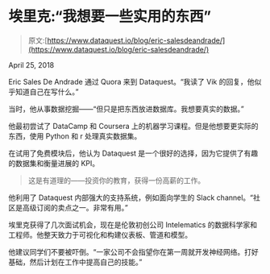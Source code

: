 # 埃里克:“我想要一些实用的东西”

> 原文:[https://www.dataquest.io/blog/eric-salesdeandrade/](https://www.dataquest.io/blog/eric-salesdeandrade/)

April 25, 2018

Eric Sales De Andrade 通过 Quora 来到 Dataquest。“我读了 Vik 的回复，他似乎知道自己在写什么。”

当时，他从事数据挖掘——“但只是把东西放进数据库。我想要真实的数据。”

他最初尝试了 DataCamp 和 Coursera 上的机器学习课程。但是他想要更实际的东西，使用 Python 和 r 处理真实数据集。

在试用了免费模块后，他认为 Dataquest 是一个很好的选择，因为它提供了有趣的数据集和衡量进展的 KPI。

> 这是有道理的——投资你的教育，获得一份高薪的工作。

他利用了 Dataquest 内部强大的支持系统，例如面向学生的 Slack channel。“社区是高级订阅的卖点之一。非常有用。”

埃里克获得了几次面试机会，现在是伦敦初创公司 Intelematics 的数据科学家和工程师。他整天致力于可视化和构建仪表板、管道和模型。

他建议同学们不要被吓倒。“一家公司不会指望你在第一周就开发神经网络。打好基础，然后计划在工作中提高自己的技能。”